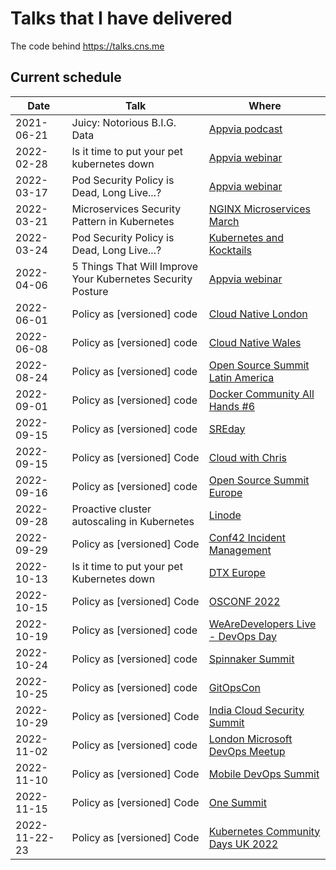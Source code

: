 # Talks that I have delivered

The code behind https://talks.cns.me

## Current schedule

| Date          | Talk                                                        | Where                                                                                                                                |
| ------------- | ----------------------------------------------------------- | ------------------------------------------------------------------------------------------------------------------------------------ |
| 2021-06-21    | Juicy: Notorious B.I.G. Data                                | [Appvia podcast](https://www.appvia.io/podcast/8901725)                                                                              |
| 2022-02-28    | Is it time to put your pet kubernetes down                  | [Appvia webinar](https://www.youtube.com/watch?v=4YA9sC6Z1YQ)                                                                        |
| 2022-03-17    | Pod Security Policy is Dead, Long Live...?                  | [Appvia webinar](https://www.brighttalk.com/webcast/18932/535753)                                                                    |
| 2022-03-21    | Microservices Security Pattern in Kubernetes                | [NGINX Microservices March](https://www.youtube.com/watch?v=k1TYMMxgldY)                                                             |
| 2022-03-24    | Pod Security Policy is Dead, Long Live...?                  | [Kubernetes and Kocktails](https://www.youtube.com/watch?v=C5ohERIhlrY)                                                              |
| 2022-04-06    | 5 Things That Will Improve Your Kubernetes Security Posture | [Appvia webinar](https://www.brighttalk.com/webcast/18932/528461)                                                                    |
| 2022-06-01    | Policy as [versioned] code                                  | [Cloud Native London](https://www.youtube.com/watch?v=kujkYxU8HoM)                                                                   |
| 2022-06-08    | Policy as [versioned] code                                  | [Cloud Native Wales](https://twitter.com/CloudNativeWal/status/1534595387658477570)                                                  |
| 2022-08-24    | Policy as [versioned] code                                  | [Open Source Summit Latin America](https://sched.co/15Bqa)                                                                           |
| 2022-09-01    | Policy as [versioned] code                                  | [Docker Community All Hands #6](https://www.youtube.com/watch?v=M4x2G8Toxno)                                                         |
| 2022-09-15    | Policy as [versioned] code                                  | [SREday](https://www.sreday.com)                                                                                                     |
| 2022-09-15    | Policy as [versioned] Code                                  | [Cloud with Chris](https://www.youtube.com/watch?v=uvGJSqSFCqg)                                                                      |
| 2022-09-16    | Policy as [versioned] code                                  | [Open Source Summit Europe](https://sched.co/15z1I)                                                                                  |
| 2022-09-28    | Proactive cluster autoscaling in Kubernetes                 | [Linode](https://www.linode.com/event/proactive-cluster-autoscaling-in-kubernetes/)                                                  |
| 2022-09-29    | Policy as [versioned] Code                                  | [Conf42 Incident Management](https://www.conf42.com/Incident_Management_2022_Chris_NesbittSmith_policy_as_versioned_code)            |
| 2022-10-13    | Is it time to put your pet Kubernetes down                  | [DTX Europe](https://dtxucx.app.swapcard.com/widget/event/dtx-ucx-europe-2022-or-irx-2022/planning/UGxhbm5pbmdfMTAwNTc3MA==)         |
| 2022-10-15    | Policy as [versioned] Code                                  | [OSCONF 2022](?)                                                                                                                     |
| 2022-10-19    | Policy as [versioned] code                                  | [WeAreDevelopers Live - DevOps Day](https://www.wearedevelopers.com/event/devops-day-1910)                                           |
| 2022-10-24    | Policy as [versioned] code                                  | [Spinnaker Summit](https://sched.co/19kpM)                                                                                           |
| 2022-10-25    | Policy as [versioned] code                                  | [GitOpsCon](https://sched.co/1AR8w)                                                                                                  |
| 2022-10-29    | Policy as [versioned] Code                                  | [India Cloud Security Summit](https://www.indiacloudsecuritysummit.com/#agenda)                                                      |
| 2022-11-02    | Policy as [versioned] code                                  | [London Microsoft DevOps Meetup](https://www.meetup.com/london-microsoft-devops/events/287854448/)                                   |
| 2022-11-10    | Policy as [versioned] Code                                  | [Mobile DevOps Summit](http://www.mobiledevops.io/summit/agenda/speakers/1773168)                                                    |
| 2022-11-15    | Policy as [versioned] Code                                  | [One Summit](https://onesummit2022.sched.com/event/69ffdbbc45806a7ae27374dd29d93237)                                                 |
| 2022-11-22-23 | Policy as [versioned] Code                                  | [Kubernetes Community Days UK 2022](https://community.cncf.io/events/details/cncf-kcd-uk-presents-kubernetes-community-days-uk-2022) |

<!--
| Date | Talk                       | Where              |
| ---- | -------------------------- | ------------------ |
| ?    | Policy as [versioned] Code | Docker Switzerland |
| ?    | Policy as [versioned] Code | Kubernetes Community Days UK |
-->
